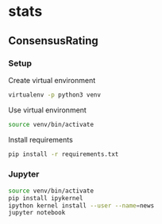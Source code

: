 # stats

## ConsensusRating

### Setup

Create virtual environment
```bash
virtualenv -p python3 venv
```

Use virtual environment
```bash
source venv/bin/activate
```

Install requirements
```bash
pip install -r requirements.txt
```

### Jupyter

```bash
source venv/bin/activate
pip install ipykernel
ipython kernel install --user --name=news
jupyter notebook
```
